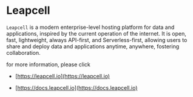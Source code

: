 # Leapcell

`Leapcell` is a modern enterprise-level hosting platform for data and applications, inspired by the current operation of the internet. It is open, fast, lightweight, always API-first, and Serverless-first, allowing users to share and deploy data and applications anytime, anywhere, fostering collaboration.

for more information, please click

- [https://leapcell.io](https://leapcell.io)

- [https://docs.leapcell.io](https://docs.leapcell.io)
